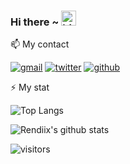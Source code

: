 ### Hi there ~ <img src="https://user-images.githubusercontent.com/1303154/88677602-1635ba80-d120-11ea-84d8-d263ba5fc3c0.gif" width="24px" alt="hi">

📫  My contact

[![gmail](https://img.shields.io/static/v1?style=flat-square&logo=gmail&label=&message=vanzdobz@gmail.com&color=5b5b5b&labelColor=5b5b5b)](vanzdobz@gmail.com)
[![twitter](https://img.shields.io/static/v1?style=flat-square&logo=twitter&label=&message=@rendiix&color=5b5b5b&labelColor=5b5b5b)](https://www.twitter.com/rendiix)
[![github](https://img.shields.io/static/v1?style=flat-square&logo=github&label=&message=@rendiix&color=5b5b5b&labelColor=5b5b5b)](https://github.com/rendiix)

⚡️ My stat

![Top Langs](https://github-readme-stats.vercel.app/api/top-langs/?username=rendiix&layout=compact&hide=css,html)

![Rendiix's github stats](https://github-readme-stats.vercel.app/api?username=rendiix&count_private=true&show_icons=true&theme=onedark)

![visitors](https://visitor-badge.glitch.me/badge?page_id=rendiix.rendiix)
